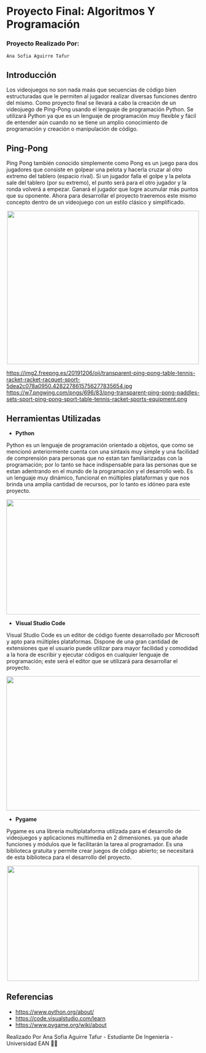 # Proyecto Final: Algoritmos Y Programación

### Proyecto Realizado Por:
~~~
Ana Sofia Aguirre Tafur
~~~
## Introducción
Los videojuegos no son nada maás que secuencias de código bien estructuradas que le permiten al jugador realizar diversas funciones dentro del mismo.
Como proyecto final se llevará a cabo la creación de un videojuego de Ping-Pong usando el lenguaje de programación Python.
Se utilizará Python ya que es un lenguaje de programación muy flexible y fácil de entender aún cuando no se tiene un amplio conocimiento de programación y creación o manipulación de código.

## Ping-Pong
Ping Pong también conocido simplemente como Pong es un juego para dos jugadores que consiste en golpear una pelota y hacerla cruzar al otro extremo del tablero (espacio rival). Si un jugador falla el golpe y la pelota sale del tablero (por su extremo), el punto será para el otro jugador y la ronda volverá a empezar. Ganará el jugador que logre acumular más puntos que su oponente. Ahora para desarrollar el proyecto traeremos este mismo concepto dentro de un videojuego con un estilo clásico y simplificado.
<p align="center">
<img src="https://img.freepik.com/fotos-premium/dos-raquetas-tenis-mesa-o-ping-pong-pelota-sobre-fondo-negro_84176-22.jpg?w=360" width="500" height="400">

https://img2.freepng.es/20191206/oij/transparent-ping-pong-table-tennis-racket-racket-racquet-sport-5dea2c078a0950.4282278615756277835654.jpg
https://w7.pngwing.com/pngs/696/83/png-transparent-ping-pong-paddles-sets-sport-ping-pong-sport-table-tennis-racket-sports-equipment.png


## Herramientas Utilizadas
- **Python**

Python es un lenguaje de programación orientado a objetos, que como se mencionó anteriormente cuenta con una sintaxis muy simple y una facilidad de comprensión para personas que no estan tan familiarizadas con la programación; por lo tanto se hace indispensable para las personas que se estan adentrando en el mundo de la programación y el desarrollo web. Es un lenguaje muy dinámico, funcional en múltiples plataformas y que nos brinda una amplia cantidad de recursos, por lo tanto es idóneo para este proyecto.
<p align="center">
<img src="https://www.mytaskpanel.com/wp-content/uploads/2021/05/2021-05-14-1.webp" width="550" height="300">

- **Visual Studio Code**
  
Visual Studio Code es un editor de código fuente desarrollado por Microsoft y apto para múltiples plataformas. Dispone de una gran cantidad de extensiones que el usuario puede utilizar para mayor facilidad y comodidad a la hora de escribir y ejecutar códigos en cualquier lenguaje de programación; este será el editor que se utilizará para desarrollar el proyecto.
<p align="center">
<img src="https://i0.wp.com/www.irinadelgado.com/wp-content/uploads/2020/04/irina-delgado-5-Ventajas-de-usar-Visual-Studio-Code-como-tu-editor-de-texto.png?fit=800%2C400&ssl=1" width="550" height="350">

- **Pygame**
  
Pygame es una libreria multiplataforma utilizada para el desarrollo de videojuegos y aplicaciones multimedia en 2 dimensiones. ya que añade funciones y módulos que le facilitarán la tarea al programador. Es una biblioteca gratuita y permite crear juegos de código abierto; se necesitará de esta biblioteca para el desarrollo del proyecto.
<p align="center">
<img src="https://www.aprenderpython.net/wp-content/uploads/2017/07/pygame_logo.gif" width="500" height="300">

## Referencias
- https://www.python.org/about/
- https://code.visualstudio.com/learn
- https://www.pygame.org/wiki/about

Realizado Por Ana Sofia Aguirre Tafur - Estudiante De Ingeniería - Universidad EAN 👩‍💻
